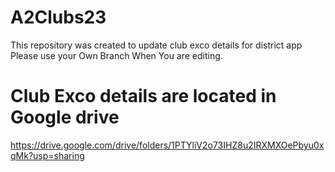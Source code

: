 # A2Clubs23
This repository was created to update club exco details for district app
Please use your Own Branch When You are editing.

# Club Exco details are located in Google drive
https://drive.google.com/drive/folders/1PTYliV2o73IHZ8u2IRXMXOePbyu0xqMk?usp=sharing
